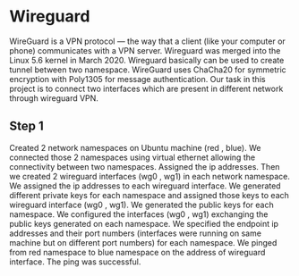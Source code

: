 # Wireguard
WireGuard is a VPN protocol — the way that a client (like your computer or phone) communicates with a VPN server. Wireguard was merged into the Linux 5.6 kernel in March 2020.
Wireguard basically can be used to create tunnel between two namespace. WireGuard uses ChaCha20 for symmetric encryption with Poly1305 for message authentication.
Our task in this project is to connect two interfaces which are present in different network through wireguard VPN. 

## Step 1
Created 2 network namespaces on Ubuntu machine (red , blue). We connected those 2 namespaces using virtual ethernet allowing the connectivity between two namespaces. Assigned the ip addresses. Then we created 2 wireguard interfaces (wg0 , wg1) in each network namespace. We assigned the ip addresses to each wireguard interface. We generated different private keys for each namespace and assigned those keys to each wireguard interface (wg0 , wg1). We generated the public keys for each namespace. We configured the interfaces (wg0 , wg1) exchanging the public keys generated on each namespace. We specified the endpoint ip addresses and their port numbers (interfaces were running on same machine but on different port numbers) for each namespace. We pinged from red namespace to blue namespace on the address of wireguard interface. The ping was successful.       
